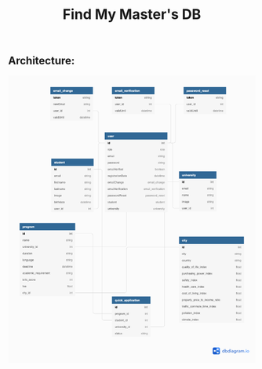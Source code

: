 <h1 align="center"> 
  Find My Master's DB
</h1>

<!-- badges -->
<p align="center">

<!-- language -->
<img src="https://img.shields.io/badge/dbdiagrams.io-blue" alt="">
<img src="https://img.shields.io/badge/PostgreSQL-yellow" alt="">
	
</p>

## Architecture:

<p align="center">
  <img src="https://github.com/PicoloGroup/DB-FindMyMasters/blob/master/assets/FindMyMastersDB.png" />
</p>

<!-- ## Master Programs:

<p align="center">
  <img src="https://github.com/PicoloGroup/DB-FindMyMasters/blob/master/assets/FindMyMastersDB%20-%20Auth.png" />
</p>

## Places:

<p align="center">
  <img src="https://github.com/PicoloGroup/DB-FindMyMasters/blob/master/assets/FindMyMastersDB%20-%20Auth.png" />
</p> -->
